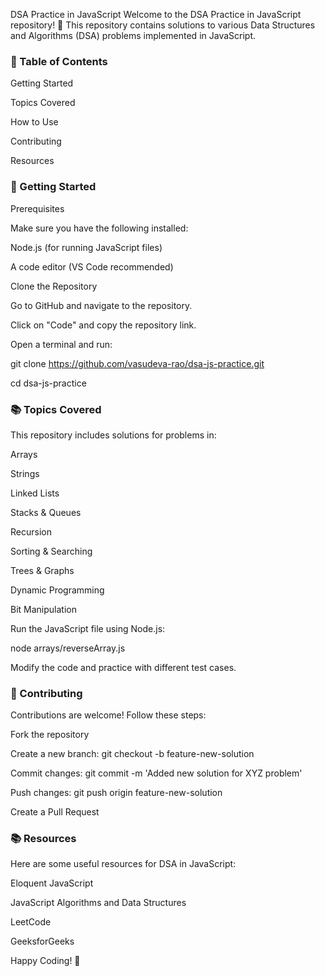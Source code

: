 DSA Practice in JavaScript
Welcome to the DSA Practice in JavaScript repository! 🚀 This repository contains solutions to various Data Structures and Algorithms (DSA) problems implemented in JavaScript.

### 📌 Table of Contents
Getting Started

Topics Covered

How to Use

Contributing

Resources

### 🚀 Getting Started

Prerequisites

Make sure you have the following installed:

Node.js (for running JavaScript files)

A code editor (VS Code recommended)

Clone the Repository

Go to GitHub and navigate to the repository.


Click on "Code" and copy the repository link.

Open a terminal and run:

git clone https://github.com/vasudeva-rao/dsa-js-practice.git

cd dsa-js-practice

### 📚 Topics Covered
This repository includes solutions for problems in:

Arrays

Strings

Linked Lists

Stacks & Queues

Recursion

Sorting & Searching

Trees & Graphs

Dynamic Programming

Bit Manipulation

Run the JavaScript file using Node.js:

node arrays/reverseArray.js

Modify the code and practice with different test cases.

### 🤝 Contributing
Contributions are welcome! Follow these steps:

Fork the repository

Create a new branch: git checkout -b feature-new-solution

Commit changes: git commit -m 'Added new solution for XYZ problem'

Push changes: git push origin feature-new-solution

Create a Pull Request

### 📚 Resources
Here are some useful resources for DSA in JavaScript:

Eloquent JavaScript

JavaScript Algorithms and Data Structures

LeetCode

GeeksforGeeks


Happy Coding! 🚀
